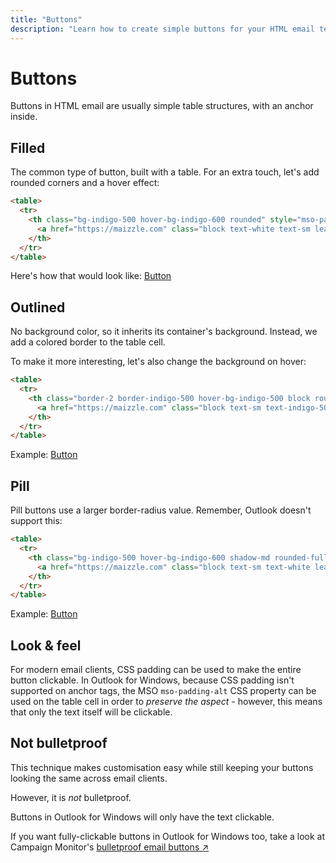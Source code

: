 ```yaml
---
title: "Buttons"
description: "Learn how to create simple buttons for your HTML email templates in Maizzle"
---
```


# Buttons

Buttons in HTML email are usually simple table structures, with an anchor inside.

## Filled

The common type of button, built with a table. For an extra touch, let's add rounded corners and a hover effect:

```html
<table>
  <tr>
    <th class="bg-indigo-500 hover-bg-indigo-600 rounded" style="mso-padding-alt: 12px 48px;">
      <a href="https://maizzle.com" class="block text-white text-sm leading-full py-12 px-48 no-underline">Button</a>
    </th>
  </tr>
</table>
```

<div class="mt-8 mb-4 items-center flex flex-wrap">
  Here's how that would look like: <a href="#" class="mt-4 sm:mt-0 sm:ml-8 rounded bg-indigo-500 hover:bg-indigo-600 text-sm font-bold leading-full py-3 px-12"><span class="text-white">Button</span></a>
</div>

## Outlined

No background color, so it inherits its container's background. Instead, we add a colored border to the table cell. 

To make it more interesting, let's also change the background on hover:

```html
<table>
  <tr>
    <th class="border-2 border-indigo-500 hover-bg-indigo-500 block rounded" style="mso-padding-alt: 12px 48px;">
      <a href="https://maizzle.com" class="block text-sm text-indigo-500 all-hover-text-white leading-full py-12 px-48 no-underline">Button</a>
    </th>
  </tr>
</table>
```

<div class="mt-8 mb-4 items-center flex">
  Example: <a href="#" class="ml-8 rounded border-2 border-indigo-500 hover:border-indigo-600 hover:bg-indigo-600 group text-sm font-bold leading-full py-3 px-12"><span class="text-indigo-500 group-hover:text-white">Button</span></a>
</div>

## Pill

Pill buttons use a larger border-radius value. Remember, Outlook doesn't support this:

```html
<table>
  <tr>
    <th class="bg-indigo-500 hover-bg-indigo-600 shadow-md rounded-full" style="mso-padding-alt: 12px 48px;">
      <a href="https://maizzle.com" class="block text-sm text-white leading-full py-12 px-48 no-underline">Button</a>
    </th>
  </tr>
</table>
```

<div class="mt-8 mb-4 items-center flex">
  Example: <a href="#" class="ml-8 rounded-full shadow-md bg-indigo-500 hover:bg-indigo-600 text-sm font-bold leading-full py-3 px-12"><span class="text-white">Button</span></a>
</div>

## Look & feel

For modern email clients, CSS padding can be used to make the entire button clickable. In Outlook for Windows, because CSS padding isn't supported on anchor tags, the MSO `mso-padding-alt` CSS property can be used on the table cell in order to _preserve the aspect_ - however, this means that only the text itself will be clickable.

## Not bulletproof

This technique makes customisation easy while still keeping your buttons looking the same across email clients. 

However, it is _not_ bulletproof.

Buttons in Outlook for Windows will only have the text clickable.

If you want fully-clickable buttons in Outlook for Windows too, take a look at Campaign Monitor's [bulletproof email buttons &nearr;](https://buttons.cm/)
